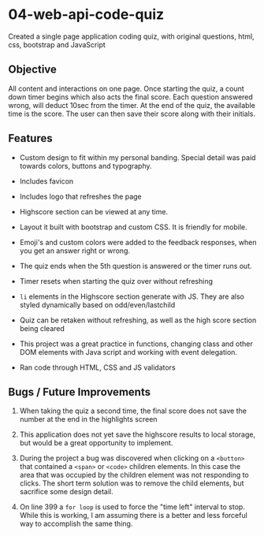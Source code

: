 # 04-web-api-code-quiz
Created a single page application coding quiz, with original questions, html, css, bootstrap and JavaScript

## Objective
All content and interactions on one page. Once starting the quiz, a count down timer begins which also acts the final score. Each question answered wrong, will deduct 10sec from the timer. At the end of the quiz, the available time is the score. The user can then save their score along with their initials. 

## Features
* Custom design to fit within my personal banding. Special detail was paid towards colors, buttons and typography.

* Includes favicon

* Includes logo that refreshes the page 

* Highscore section can be viewed at any time. 

* Layout it built with bootstrap and custom CSS. It is friendly for mobile. 

* Emoji's and custom colors were added to the feedback responses, when you get an answer right or wrong. 

* The quiz ends when the 5th question is answered or the timer runs out. 

* Timer resets when starting the quiz over without refreshing

* `li` elements in the Highscore section generate with JS. They are also styled dynamically based on odd/even/lastchild

* Quiz can be retaken without refreshing, as well as the high score section being cleared

* This project was a great practice in functions, changing class and other DOM elements with Java script and working with event delegation. 

* Ran code through HTML, CSS and JS validators



## Bugs / Future Improvements 
1. When taking the quiz a second time, the final score does not save the number at the end in the highlights screen

2. This application does not yet save the highscore results to local storage, but would be a great opportunity to implement. 

3. During the project a bug was discovered when clicking on a `<button>` that contained a `<span>` or `<code>` children elements. In this case the area that was occupied by the children element was not responding to clicks. The short term solution was to remove the child elements, but sacrifice some design detail.

4. On line 399 a `for loop` is used to force the "time left" interval to stop. While this is working, I am assuming there is a better and less forceful way to accomplish the same thing. 
